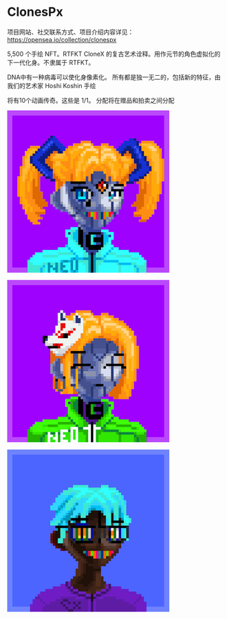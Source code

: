 # ClonesPx

项目网站、社交联系方式、项目介绍内容详见：https://opensea.io/collection/clonespx

5,500 个手绘 NFT。RTFKT CloneX 的复古艺术诠释。用作元节的角色虚拟化的下一代化身。不隶属于 RTFKT。

DNA中有一种病毒可以使化身像素化。
所有都是独一无二的，包括新的特征，由我们的艺术家 Hoshi Koshin 手绘

将有10个动画传奇。这些是 1/1。
分配将在赠品和拍卖之间分配

![nft](01.png)

![nft](02.png)

![nft](03.png)
